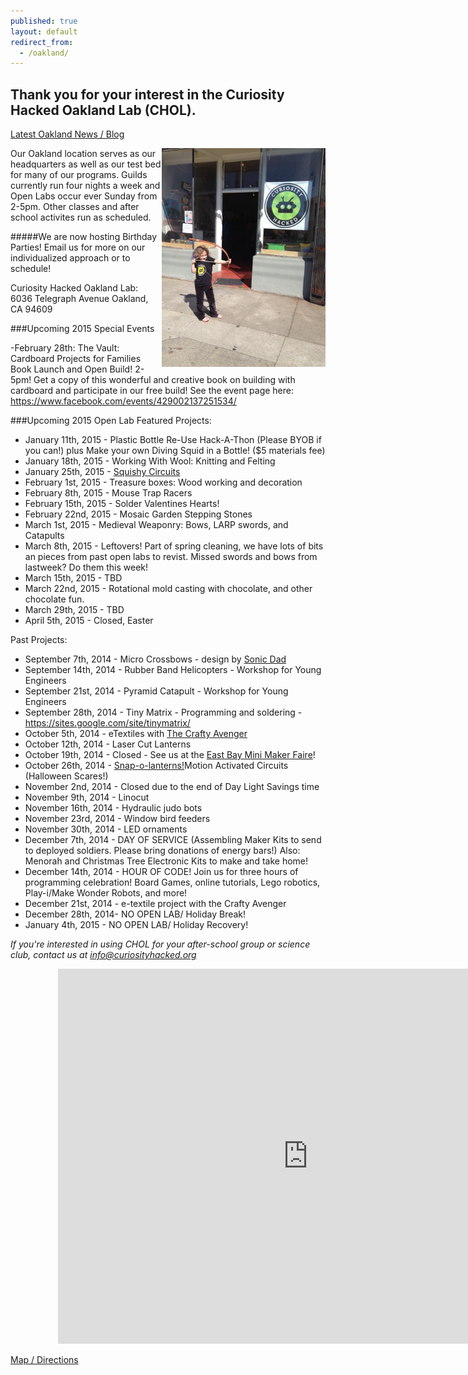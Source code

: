 ```yaml
---
published: true
layout: default
redirect_from: 
  - /oakland/
---
```


## Thank you for your interest in the Curiosity Hacked Oakland Lab (CHOL).

[Latest Oakland News / Blog](blog/oakland)

<img src="/media/10632620_897683933593731_8723575834852983001_n.jpg" height='350px' align='right'/>Our Oakland location serves as our headquarters as well as our test bed for many of our programs. Guilds currently run four nights a week and Open Labs occur ever Sunday from 2-5pm. Other classes and after school activites run as scheduled.

#####We are now hosting Birthday Parties! Email us for more on our individualized approach or to schedule!

Curiosity Hacked Oakland Lab: 
6036 Telegraph Avenue
Oakland, CA 94609

###Upcoming 2015 Special Events

-February 28th: The Vault: Cardboard Projects for Families Book Launch and Open Build! 2-5pm! Get a copy of this wonderful and creative book on building with cardboard and participate in our free build!
See the event page here: https://www.facebook.com/events/429002137251534/

###Upcoming 2015 Open Lab Featured Projects:
- January 11th, 2015 - Plastic Bottle Re-Use Hack-A-Thon (Please BYOB if you can!) plus Make your own Diving Squid in a Bottle! ($5 materials fee)
- January 18th, 2015 - Working With Wool: Knitting and Felting
- January 25th, 2015 - [Squishy Circuits](http://courseweb.stthomas.edu/apthomas/SquishyCircuits/index.htm)
- February 1st, 2015 - Treasure boxes: Wood working and decoration
- February 8th, 2015 - Mouse Trap Racers
- February 15th, 2015 - Solder Valentines Hearts!
- February 22nd, 2015 - Mosaic Garden Stepping Stones
- March 1st, 2015 - Medieval Weaponry: Bows, LARP swords, and Catapults
- March 8th, 2015 - Leftovers! Part of spring cleaning, we have lots of bits an pieces from past open labs to revist. Missed swords and bows from lastweek? Do them this week!
- March 15th, 2015 - TBD
- March 22nd, 2015 - Rotational mold casting with chocolate, and other chocolate fun.
- March 29th, 2015 - TBD
- April 5th, 2015 - Closed, Easter


Past Projects:

- September 7th, 2014 - Micro Crossbows - design by [Sonic Dad](http://www.sonicdad.com/project-details/micro-crossbow/)
- September 14th, 2014 - Rubber Band Helicopters - Workshop for Young Engineers 
- September 21st, 2014 - Pyramid Catapult - Workshop for Young Engineers
- September 28th, 2014 - Tiny Matrix - Programming and soldering - https://sites.google.com/site/tinymatrix/
- October 5th, 2014 - eTextiles with [The Crafty Avenger](http://thecraftyavenger.com/)
- October 12th, 2014 - Laser Cut Lanterns
- October 19th, 2014 - Closed - See us at the [East Bay Mini Maker Faire](http://ebmakerfaire.wordpress.com/)! 
- October 26th, 2014 - [Snap-o-lanterns!]( http://www.evilmadscientist.com/2007/make-a-robotic-snap-o-lantern/)Motion Activated Circuits (Halloween Scares!)
- November 2nd, 2014 - Closed due to the end of Day Light Savings time
- November 9th, 2014 - Linocut
- November 16th, 2014 - Hydraulic judo bots
- November 23rd, 2014 - Window bird feeders
- November 30th, 2014 - LED ornaments
- December 7th, 2014 - DAY OF SERVICE (Assembling Maker Kits to send to deployed soldiers. Please bring donations of energy bars!) Also: Menorah and Christmas Tree Electronic Kits to make and take home!
- December 14th, 2014 - HOUR OF CODE! Join us for three hours of programming celebration! Board Games, online tutorials, Lego robotics, Play-i/Make Wonder Robots, and more!
- December 21st, 2014 - e-textile project with the Crafty Avenger
- December 28th, 2014- NO OPEN LAB/ Holiday Break!
- January 4th, 2015 - NO OPEN LAB/ Holiday Recovery!



<em>If you're interested in using CHOL for your after-school group or science club, contact us at info@curiosityhacked.org</em>

<div style="width: 70%; margin:0 auto;">
<iframe src="https://www.google.com/calendar/embed?showCalendars=0&amp;height=600&amp;wkst=1&amp;bgcolor=%23FFFFFF&amp;src=hacker-scouts.org_k86gqmrn03s7h95e2eu6k8h41g%40group.calendar.google.com&amp;color=%235229A3&amp;ctz=America%2FLos_Angeles" style=" border-width: 0 " width="800" height="600" frameborder="0" scrolling="no"></iframe>
</div>

[Map / Directions](https://www.google.com/maps/place/6036+Telegraph+Ave/@37.8471313,-122.2609182,17z/data=!3m1!4b1!4m2!3m1!1s0x80857dd97579f8d1:0x2f281e1edf22ca48)

